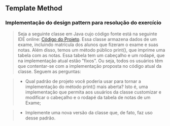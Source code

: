 ## Template Method
### Implementação do design pattern para resolução do exercício 

> Seja a seguinte classe em Java cujo código fonte está na seguinte IDE online: [Código do Projeto](https://repl.it/@mtvalente/Exercicio-Padrao-de-Projeto). Essa classe armazena dados de um exame, incluindo matrícula dos alunos que fizeram o exame e suas notas. Além disso, temos um método público print(), que imprime uma tabela com as notas. Essa tabela tem um cabeçalho e um rodapé, que na implementação atual estão "fixos". Ou seja, todos os usuários têm que contentar-se com a implementação proposta no código atual da classe. Seguem as perguntas: 

> * Qual padrão de projeto você poderia usar para tornar a implementação do método print() mais aberta? Isto é, uma implementação que permita aos usuários da classe customizar e modificar o cabeçalho e o rodapé da tabela de notas de um Exame; 

> * Implemente uma nova versão da classe que, de fato, faz uso desse padrão.
